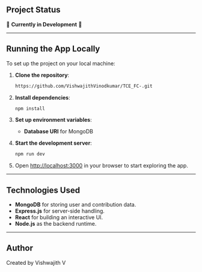 




## Project Status

🚧 **Currently in Development** 🚧

---

## Running the App Locally

To set up the project on your local machine:

1. **Clone the repository**:
   ```bash
   https://github.com/VishwajithVinodkumar/TCE_FC-.git
   ```

2. **Install dependencies**:
   ```bash
   npm install
   ```

3. **Set up environment variables**:
   - **Database URI** for MongoDB
   

4. **Start the development server**:
   ```bash
   npm run dev
   ```

5. Open [http://localhost:3000](http://localhost:3000) in your browser to start exploring the app.

---

## Technologies Used

- **MongoDB** for storing user and contribution data.
- **Express.js** for server-side handling.
- **React** for building an interactive UI.
- **Node.js** as the backend runtime.
  
---



## Author

Created by Vishwajith V
